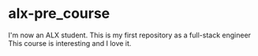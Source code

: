 # alx-pre_course
I'm now an ALX student. This is my first repository as a full-stack engineer
This course is interesting and I love it.
